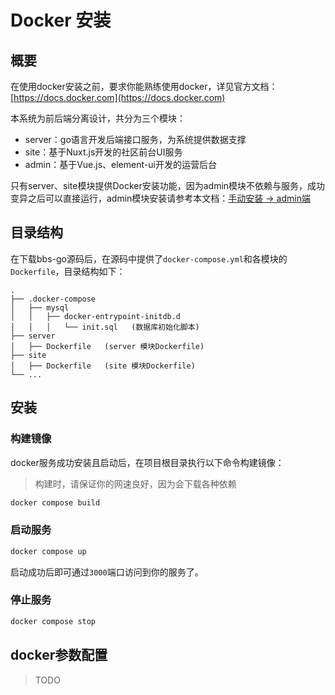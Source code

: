 # Docker 安装

## 概要

在使用docker安装之前，要求你能熟练使用docker，详见官方文档：[https://docs.docker.com](https://docs.docker.com)

本系统为前后端分离设计，共分为三个模块：

- server：go语言开发后端接口服务，为系统提供数据支撑
- site：基于Nuxt.js开发的社区前台UI服务
- admin：基于Vue.js、element-ui开发的运营后台

只有server、site模块提供Docker安装功能，因为admin模块不依赖与服务，成功变异之后可以直接运行，admin模块安装请参考本文档：[手动安装 -> admin端](/installation/manual.html#admin)

## 目录结构

在下载bbs-go源码后，在源码中提供了`docker-compose.yml`和各模块的`Dockerfile`，目录结构如下：

```text
.
├── .docker-compose
│   ├── mysql
│   │   ├── docker-entrypoint-initdb.d
│   │   │   └── init.sql   (数据库初始化脚本)
├── server
│   ├── Dockerfile   (server 模块Dockerfile)
├── site
│   ├── Dockerfile   (site 模块Dockerfile)
└── ...
```

## 安装

### 构建镜像

docker服务成功安装且启动后，在项目根目录执行以下命令构建镜像：

> 构建时，请保证你的网速良好，因为会下载各种依赖

```bash
docker compose build
```

### 启动服务

```bash
docker compose up
```

启动成功后即可通过`3000`端口访问到你的服务了。

### 停止服务

```bash
docker compose stop
```

## docker参数配置

> TODO
